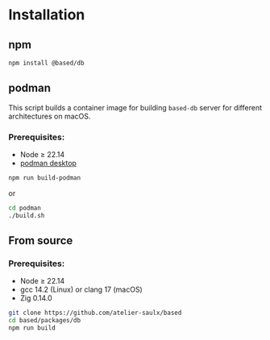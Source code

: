 # Installation

## npm

```bash
npm install @based/db
```

## podman

This script builds a container image for building `based-db` server for different
architectures on macOS.

### Prerequisites:

- Node ≥ 22.14
- [podman desktop](https://podman-desktop.io/)

```bash
npm run build-podman
```

or

```bash
cd podman
./build.sh
```

## From source

### Prerequisites:

- Node ≥ 22.14
- gcc 14.2 (Linux) or clang 17 (macOS)
- Zig 0.14.0

```bash
git clone https://github.com/atelier-saulx/based
cd based/packages/db
npm run build
```

